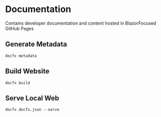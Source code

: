 # Documentation

Contains developer documentation and content hosted in BlazorFocused GitHub Pages

## Generate Metadata

`docfx metadata`

## Build Website

`docfx build`

## Serve Local Web

`docfx docfx.json --serve`
